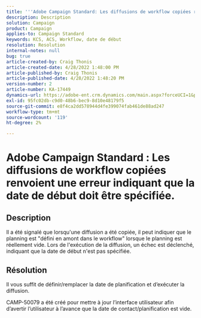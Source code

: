 ```yaml
---
title: '''Adobe Campaign Standard: Les diffusions de workflow copiées renvoient une erreur indiquant que la date de début doit être spécifiée."'
description: Description
solution: Campaign
product: Campaign
applies-to: Campaign Standard
keywords: KCS, ACS, Workflow, date de début
resolution: Resolution
internal-notes: null
bug: true
article-created-by: Craig Thonis
article-created-date: 4/28/2022 1:48:00 PM
article-published-by: Craig Thonis
article-published-date: 4/28/2022 1:48:20 PM
version-number: 2
article-number: KA-17449
dynamics-url: https://adobe-ent.crm.dynamics.com/main.aspx?forceUCI=1&pagetype=entityrecord&etn=knowledgearticle&id=eb2b27cf-f9c6-ec11-a7b6-0022480a10ee
exl-id: 95fc02db-c9d0-48b6-bec9-8d10e48179f5
source-git-commit: e8f4ca2dd578944d4fe399074fab461de88ad247
workflow-type: tm+mt
source-wordcount: '119'
ht-degree: 2%

---
```


# Adobe Campaign Standard : Les diffusions de workflow copiées renvoient une erreur indiquant que la date de début doit être spécifiée.

## Description


Il a été signalé que lorsqu&#39;une diffusion a été copiée, il peut indiquer que le planning est &quot;défini en amont dans le workflow&quot; lorsque le planning est réellement vide. Lors de l&#39;exécution de la diffusion, un échec est déclenché, indiquant que la date de début n&#39;est pas spécifiée.


## Résolution


Il vous suffit de définir/remplacer la date de planification et d’exécuter la diffusion.

CAMP-50079 a été créé pour mettre à jour l’interface utilisateur afin d’avertir l’utilisateur à l’avance que la date de contact/planification est vide.
